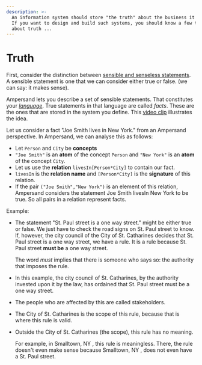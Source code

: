 ```yaml
---
description: >-
  An information system should store "the truth" about the business it supports.
  If you want to design and build such systems, you should know a few things
  about truth ...
---
```


# Truth

First, consider the distinction between [sensible and senseless statements](https://player.ou.nl/wowzaportlets/#!production/VDvSFqQ). A sensible statement is one that we can consider either true or false. \(we can say: it makes sense\).

Ampersand lets you describe a set of sensible statements. That constitutes your [_language_](https://player.ou.nl/wowzaportlets/#!production/xqW5z2v). True statements in that language are called _facts_. These are the ones that are stored in the system you define. This [video clip](https://player.ou.nl/wowzaportlets/#!production/An9G5DT) illustrates the idea.

Let us consider a fact "Joe Smith lives in New York." from an Ampersand perspective. In Ampersand, we can analyse this as follows:

* Let `Person` and `City` be **concepts**
* `"Joe Smith"` is an **atom** of the concept `Person` and `"New York"` is an **atom** of the concept `City`.
* Let us use the **relation** `livesIn[Person*City]` to contain our fact.
* `livesIn` is the **relation name** and `[Person*City]` is the **signature** of this relation.
* If the pair `("Joe Smith","New York")` is an element of this relation, Ampersand considers the statement Joe Smith livesIn New York to be true. So all pairs in a relation represent facts.

Example:

* The statement "St. Paul street is a one way street." might be either true or false. We just have to check the road signs on St. Paul street to know. If, however, the city council of the City of St. Catharines decides that St. Paul street is a one way street, we have a rule. It is a rule because St. Paul street **must be** a one way street.

  The word _must_ implies that there is someone who says so: the authority that imposes the rule.

* In this example, the city council of St. Catharines, by the authority invested upon it by the law, has ordained that St. Paul street must be a one way street.
* The people who are affected by this are called stakeholders.
* The City of St. Catharines is the scope of this rule, because that is where this rule is valid.
* Outside the City of St. Catharines \(the scope\), this rule has no meaning.

  For example, in Smalltown, NY , this rule is meaningless. There, the rule doesn't even make sense because Smalltown, NY , does not even have a St. Paul street.


